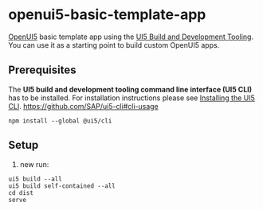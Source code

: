 # openui5-basic-template-app

[OpenUI5](https://github.com/SAP/openui5) basic template app using the [UI5 Build and Development Tooling](https://github.com/SAP/ui5-tooling). You can use it as a starting point to build custom OpenUI5 apps.

## Prerequisites

The **UI5 build and development tooling command line interface (UI5 CLI)** has to be installed.
For installation instructions please see [Installing the UI5 CLI](https://github.com/SAP/ui5-tooling#installing-the-ui5-cli).
https://github.com/SAP/ui5-cli#cli-usage

```
npm install --global @ui5/cli
```

## Setup

1. new run:

```
ui5 build --all
ui5 build self-contained --all
cd dist
serve
```
